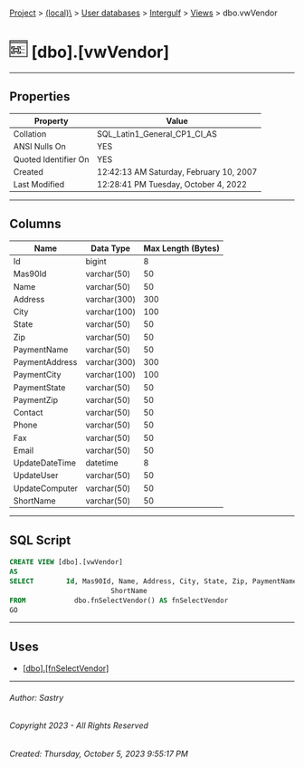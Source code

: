 #### 

[Project](../../../../index.md) > [(local)\\](../../../index.md) > [User databases](../../index.md) > [Intergulf](../index.md) > [Views](Views.md) > dbo.vwVendor

# ![Views](../../../../Images/View32.png) [dbo].[vwVendor]

---

## <a name="#properties"></a>Properties

| Property | Value |
|---|---|
| Collation | SQL_Latin1_General_CP1_CI_AS |
| ANSI Nulls On | YES |
| Quoted Identifier On | YES |
| Created | 12:42:13 AM Saturday, February 10, 2007 |
| Last Modified | 12:28:41 PM Tuesday, October 4, 2022 |


---

## <a name="#columns"></a>Columns

| Name | Data Type | Max Length (Bytes) |
|---|---|---|
| Id | bigint | 8 |
| Mas90Id | varchar(50) | 50 |
| Name | varchar(50) | 50 |
| Address | varchar(300) | 300 |
| City | varchar(100) | 100 |
| State | varchar(50) | 50 |
| Zip | varchar(50) | 50 |
| PaymentName | varchar(50) | 50 |
| PaymentAddress | varchar(300) | 300 |
| PaymentCity | varchar(100) | 100 |
| PaymentState | varchar(50) | 50 |
| PaymentZip | varchar(50) | 50 |
| Contact | varchar(50) | 50 |
| Phone | varchar(50) | 50 |
| Fax | varchar(50) | 50 |
| Email | varchar(50) | 50 |
| UpdateDateTime | datetime | 8 |
| UpdateUser | varchar(50) | 50 |
| UpdateComputer | varchar(50) | 50 |
| ShortName | varchar(50) | 50 |


---

## <a name="#sqlscript"></a>SQL Script

```sql
CREATE VIEW [dbo].[vwVendor]
AS
SELECT        Id, Mas90Id, Name, Address, City, State, Zip, PaymentName, PaymentAddress, PaymentCity, PaymentState, PaymentZip, Contact, Phone, Fax, Email, UpdateDateTime, UpdateUser, UpdateComputer, 
                         ShortName
FROM            dbo.fnSelectVendor() AS fnSelectVendor
GO

```


---

## <a name="#uses"></a>Uses

* [[dbo].[fnSelectVendor]](../Programmability/Functions/Table-valued_Functions/dbo_fnSelectVendor.md)


---

###### Author:  Sastry

###### Copyright 2023 - All Rights Reserved

###### Created: Thursday, October 5, 2023 9:55:17 PM

